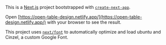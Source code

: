 This is a [Next.js](https://nextjs.org/) project bootstrapped with [`create-next-app`](https://github.com/vercel/next.js/tree/canary/packages/create-next-app).



Open [https://open-table-design.netlify.app/](https://open-table-design.netlify.app/) with your browser to see the result.


This project uses [`next/font`](https://nextjs.org/docs/basic-features/font-optimization) to automatically optimize and load ubuntu and Cinzel, a custom Google Font.
